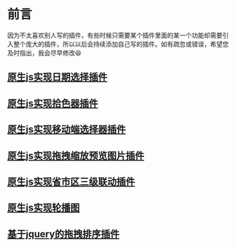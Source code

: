 # 前言
因为不太喜欢别人写的插件，有些时候只需要某个插件里面的某一个功能却需要引入整个庞大的插件，所以以后会持续添加自己写的插件。如有疏忽或错误，希望您及时指出，我会尽早修改😆

## [原生js实现日期选择插件](https://github.com/Guidozijef/plugin/tree/master/datepicker)

## [原生js实现拾色器插件](https://github.com/Guidozijef/plugin/tree/master/colorpicker)

## [原生js实现移动端选择器插件](https://github.com/Guidozijef/plugin/tree/master/pickerView)

## [原生js实现拖拽缩放预览图片插件](https://github.com/Guidozijef/plugin/tree/master/previewImg)

## [原生js实现省市区三级联动插件](https://github.com/Guidozijef/plugin/tree/master/address)

## [原生js实现轮播图](https://github.com/Guidozijef/plugin/tree/master/swiper)

## [基于jquery的拖拽排序插件](https://github.com/Guidozijef/plugin/tree/master/drag)
